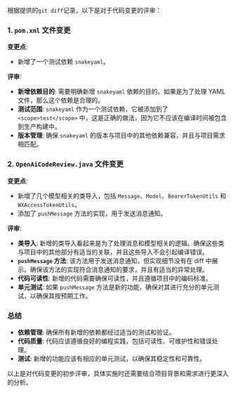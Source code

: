 根据提供的`git diff`记录，以下是对于代码变更的评审：

### 1. `pom.xml` 文件变更

**变更点**:
- 新增了一个测试依赖 `snakeyaml`。

**评审**:
- **新增依赖目的**: 需要明确新增 `snakeyaml` 依赖的目的。如果是为了处理 YAML 文件，那么这个依赖是合理的。
- **测试范围**: `snakeyaml` 作为一个测试依赖，它被添加到了 `<scope>test</scope>` 中，这是正确的做法，因为它不应该在编译时间被包含到生产构建中。
- **版本管理**: 确保 `snakeyaml` 的版本与项目中的其他依赖兼容，并且与项目需求相匹配。

### 2. `OpenAiCodeReview.java` 文件变更

**变更点**:
- 新增了几个模型相关的类导入，包括 `Message`、`Model`、`BearerTokenUtils` 和 `WXAccessTokenUtils`。
- 添加了 `pushMessage` 方法的实现，用于发送消息通知。

**评审**:
- **类导入**: 新增的类导入看起来是为了处理消息和模型相关的逻辑。确保这些类与项目中的其他部分有适当的关联，并且这些导入不会引起编译错误。
- **`pushMessage` 方法**: 该方法用于发送消息通知，但实现细节没有在 diff 中展示。确保该方法的实现符合消息通知的要求，并且有适当的异常处理。
- **代码可读性**: 新增的代码需要确保可读性，并且遵循项目中的编码标准。
- **单元测试**: 如果 `pushMessage` 方法是新的功能，确保对其进行充分的单元测试，以确保其按预期工作。

### 总结

- **依赖管理**: 确保所有新增的依赖都经过适当的测试和验证。
- **代码质量**: 代码应该遵循良好的编程实践，包括可读性、可维护性和错误处理。
- **测试**: 新增的功能应该有相应的单元测试，以确保其稳定性和可靠性。

以上是对代码变更的初步评审，具体实施时还需要结合项目背景和需求进行更深入的分析。